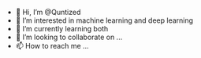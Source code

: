 - 👋 Hi, I’m @Quntized
- 👀 I’m interested in machine learning and deep learning 
- 🌱 I’m currently learning both
- 💞️ I’m looking to collaborate on ...
- 📫 How to reach me ...

<!---
Quntized/Quntized is a ✨ special ✨ repository because its `README.md` (this file) appears on your GitHub profile.
You can click the Preview link to take a look at your changes.
--->
